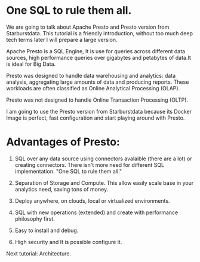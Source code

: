 # One SQL to rule them all.

We are going to talk about Apache Presto and Presto version from Starburstdata.
This tutorial is a friendly introduction, without too much deep tech terms later I will prepare a large version.

Apache Presto is a SQL Engine, It is use for queries across different data sources, high performance queries over gigabytes and petabytes of data.It is ideal for Big Data.

Presto was designed to handle data warehousing and analytics: data analysis, aggregating large amounts of data and producing reports. These workloads are often classified as Online Analytical Processing (OLAP).

Presto was not designed to handle Online Transaction Processing (OLTP).

I am going to use the Presto version from Starburstdata because its Docker Image is perfect, fast configuration and start playing around with Presto.

# Advantages of Presto:

1) SQL over any data source using connectors avalaible (there are a lot) or creating connectors. There isn't more need for different SQL implementation. 
"One SQL to rule them all."

2) Separation of Storage and Compute. This allow easily scale base in your analytics need, saving tons of money.

3) Deploy anywhere, on clouds, local or virtualized environments.

4) SQL with new operations (extended) and create with performance philosophy first.

5) Easy to install and debug.

6) High security and It is possible configure it.

Next tutorial: Architecture.
